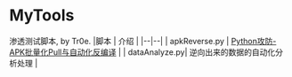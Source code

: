 # MyTools
渗透测试脚本, by Tr0e.
|脚本  | 介绍 |
|--|--|
| apkReverse.py | [Python攻防-APK批量化Pull与自动化反编译](https://blog.csdn.net/weixin_39190897/article/details/127469657) |
| dataAnalyze.py| 逆向出来的数据的自动化分析处理 |
